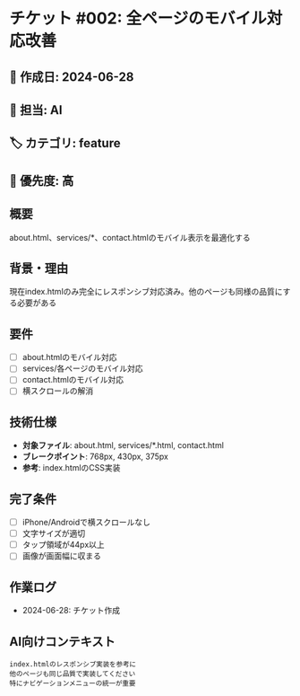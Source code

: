 # チケット #002: 全ページのモバイル対応改善

## 📅 作成日: 2024-06-28
## 👤 担当: AI
## 🏷️ カテゴリ: feature
## 🎯 優先度: 高

## 概要
about.html、services/*、contact.htmlのモバイル表示を最適化する

## 背景・理由
現在index.htmlのみ完全にレスポンシブ対応済み。他のページも同様の品質にする必要がある

## 要件
- [ ] about.htmlのモバイル対応
- [ ] services/各ページのモバイル対応
- [ ] contact.htmlのモバイル対応
- [ ] 横スクロールの解消

## 技術仕様
- **対象ファイル**: about.html, services/*.html, contact.html
- **ブレークポイント**: 768px, 430px, 375px
- **参考**: index.htmlのCSS実装

## 完了条件
- [ ] iPhone/Androidで横スクロールなし
- [ ] 文字サイズが適切
- [ ] タップ領域が44px以上
- [ ] 画像が画面幅に収まる

## 作業ログ
- 2024-06-28: チケット作成

## AI向けコンテキスト
```
index.htmlのレスポンシブ実装を参考に
他のページも同じ品質で実装してください
特にナビゲーションメニューの統一が重要
```